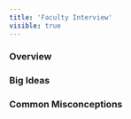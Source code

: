 ```yaml
---
title: 'Faculty Interview'
visible: true
---
```


### Overview

### Big Ideas

### Common Misconceptions
